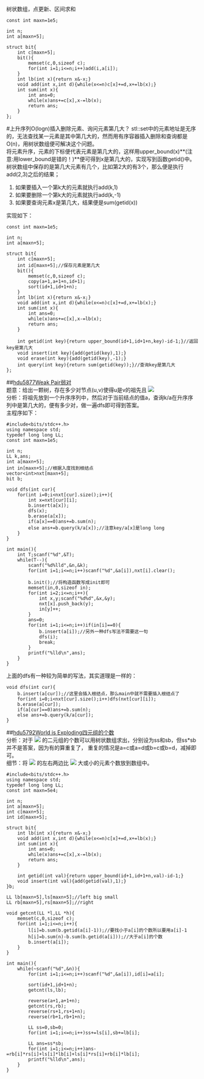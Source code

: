 树状数组，点更新、区间求和
```
const int maxn=1e5;

int n;
int a[maxn+5];

struct bit{
    int c[maxn+5];
    bit(){
        memset(c,0,sizeof c);
        for(int i=1;i<=n;i++)add(i,a[i]);
    }
    int lb(int x){return x&-x;}
    void add(int x,int d){while(x<=n)c[x]+=d,x+=lb(x);}
    int sum(int x){
        int ans=0;
        while(x)ans+=c[x],x-=lb(x);
        return ans;
    }
};
```

#上升序列O(logn)插入删除元素、询问元素第几大？
stl::set中的元素地址是无序的，无法查找某一元素是其中第几大的，然而用有序容器插入删除和查询都是O(n)，用树状数组便可解决这个问题。  
将元素升序，元素的下标便代表元素是第几大的，这样用upper_bound(x)**(注意:用lower_bound是错的！)**便可得到x是第几大的，实现写到函数getid()中。  
树状数组中保存的是第几大元素有几个，比如第2大的有3个，那么便是执行add(2,3)之后的结果；  
 1. 如果要插入一个第k大的元素就执行add(k,1)
 2. 如果要删除一个第k大的元素就执行add(k,-1)
 3. 如果要查询元素x是第几大，结果便是sum(getid(x))

实现如下：
```
const int maxn=1e5;

int n;
int a[maxn+5];

struct bit{
    int c[maxn+5];
    int id[maxn+5];//保存元素是第几大
    bit(){
        memset(c,0,sizeof c);
        copy(a+1,a+1+n,id+1);
        sort(id+1,id+1+n);
    }
    int lb(int x){return x&-x;}
    void add(int x,int d){while(x<=n)c[x]+=d,x+=lb(x);}
    int sum(int x){
        int ans=0;
        while(x)ans+=c[x],x-=lb(x);
        return ans;
    }

    int getid(int key){return upper_bound(id+1,id+1+n,key)-id-1;}//返回key是第几大
    void insert(int key){add(getid(key),1);}
    void erase(int key){add(getid(key),-1);}
    int query(int key){return sum(getid(key));}//查询key是第几大
};
```
##[hdu5877Weak Pair弱对](http://acm.hdu.edu.cn/showproblem.php?pid=5877)  
题意：给出一颗树，存在多少对节点(u,v)使得u是v的祖先且
<img src="http://latex.codecogs.com/svg.latex?a_u*a_v\leqslant%20k">  
分析：将祖先放到一个升序序列中，然后对于当前结点的值a，查询k/a在升序序列中是第几大的，便有多少对，做一遍dfs即可得到答案。  
主程序如下：  
```
#include<bits/stdc++.h>
using namespace std;
typedef long long LL;
const int maxn=1e5;

int n;
LL k,ans;
int a[maxn+5];
int in[maxn+5];//根据入度找到根结点
vector<int>nxt[maxn+5];
bit b;

void dfs(int cur){
    for(int i=0;i<nxt[cur].size();i++){
        int x=nxt[cur][i];
        b.insert(a[x]);
        dfs(x);
        b.erase(a[x]);
        if(a[x]==0)ans+=b.sum(n);
        else ans+=b.query(k/a[x]);//注意key/a[x]是long long
    }
}

int main(){
    int T;scanf("%d",&T);
    while(T--){
        scanf("%d%lld",&n,&k);
        for(int i=1;i<=n;i++)scanf("%d",&a[i]),nxt[i].clear();

        b.init();//将构造函数写成init即可
        memset(in,0,sizeof in);
        for(int i=2;i<=n;i++){
            int x,y;scanf("%d%d",&x,&y);
            nxt[x].push_back(y);
            in[y]++;
        }
        ans=0;
        for(int i=1;i<=n;i++)if(in[i]==0){
            b.insert(a[i]);//另外一种dfs写法不需要这一句
            dfs(i);
            break;
        }
        printf("%lld\n",ans);
    }
}
```
上面的dfs有一种较为简单的写法，其实道理是一样的：

```
void dfs(int cur){
    b.insert(a[cur]);//这里会插入根结点，那么main中就不需要插入根结点了
    for(int i=0;i<nxt[cur].size();i++)dfs(nxt[cur][i]);
    b.erase(a[cur]);
    if(a[cur]==0)ans+=b.sum(n);
    else ans+=b.query(k/a[cur]);
}
```
##[hdu5792World is Exploding四元组的个数](http://acm.hdu.edu.cn/showproblem.php?pid=5792)  
分析：对于
<img src="http://latex.codecogs.com/svg.latex?A_a%3CA_b%20or%20A_c%3EA_d">
的二元组的个数可以用树状数组求出，分别设为ss和sb，但ss*sb并不是答案，因为有的算重复了，
重复的情况是a=c或a=d或b=c或b=d，减掉即可。  
细节：将
<img src="http://latex.codecogs.com/svg.latex?A_i">
的左右两边比
<img src="http://latex.codecogs.com/svg.latex?A_i">
大或小的元素个数放到数组中。
```
#include<bits/stdc++.h>
using namespace std;
typedef long long LL;
const int maxn=5e4;

int n;
int a[maxn+5];
int c[maxn+5];
int id[maxn+5];

struct bit{
    int lb(int x){return x&-x;}
    void add(int x,int d){while(x<=n)c[x]+=d,x+=lb(x);}
    int sum(int x){
        int ans=0;
        while(x)ans+=c[x],x-=lb(x);
        return ans;
    }

    int getid(int val){return upper_bound(id+1,id+1+n,val)-id-1;}
    void insert(int val){add(getid(val),1);}
}b;

LL lb[maxn+5],ls[maxn+5];//left big small
LL rb[maxn+5],rs[maxn+5];//right

void getcnt(LL *l,LL *h){
    memset(c,0,sizeof c);
    for(int i=1;i<=n;i++){
        l[i]=b.sum(b.getid(a[i]-1));//要找小于a[i]的个数所以要用a[i]-1
        h[i]=b.sum(n)-b.sum(b.getid(a[i]));//大于a[i]的个数
        b.insert(a[i]);
    }
}

int main(){
    while(~scanf("%d",&n)){
        for(int i=1;i<=n;i++)scanf("%d",&a[i]),id[i]=a[i];

        sort(id+1,id+1+n);
        getcnt(ls,lb);

        reverse(a+1,a+1+n);
        getcnt(rs,rb);
        reverse(rs+1,rs+1+n);
        reverse(rb+1,rb+1+n);

        LL ss=0,sb=0;
        for(int i=1;i<=n;i++)ss+=ls[i],sb+=lb[i];

        LL ans=ss*sb;
        for(int i=1;i<=n;i++)ans-=rb[i]*rs[i]+ls[i]*lb[i]+ls[i]*rs[i]+rb[i]*lb[i];
        printf("%lld\n",ans);
    }
}
```
